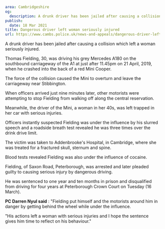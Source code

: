 ```yaml
area: Cambridgeshire
og:
  description: A drunk driver has been jailed after causing a collision which left a woman seriously injured.
publish:
  date: 18 Mar 2021
title: Dangerous driver left woman seriously injured
url: https://www.cambs.police.uk/news-and-appeals/dangerous-driver-left-woman-seriously-injured
```

A drunk driver has been jailed after causing a collision which left a woman seriously injured.

Thomas Fielding, 30, was driving his grey Mercedes A180 on the southbound carriageway of the A1 at just after 11.45pm on 21 April, 2019, when he crashed into the back of a red Mini Cooper.

The force of the collision caused the Mini to overturn and leave the carriageway near Stibbington.

When officers arrived just nine minutes later, other motorists were attempting to stop Fielding from walking off along the central reservation.

Meanwhile, the driver of the Mini, a woman in her 40s, was left trapped in her car with serious injuries.

Officers instantly suspected Fielding was under the influence by his slurred speech and a roadside breath test revealed he was three times over the drink drive limit.

The victim was taken to Addenbrooke's Hospital, in Cambridge, where she was treated for a fractured skull, sternum and spine.

Blood tests revealed Fielding was also under the influence of cocaine.

Fielding, of Saxon Road, Peterborough, was arrested and later pleaded guilty to causing serious injury by dangerous driving.

He was sentenced to one year and ten months in prison and disqualified from driving for four years at Peterborough Crown Court on Tuesday (16 March).

**PC Darren Nyul said** : "Fielding put himself and the motorists around him in danger by getting behind the wheel while under the influence.

"His actions left a woman with serious injuries and I hope the sentence gives him time to reflect on his behaviour."
